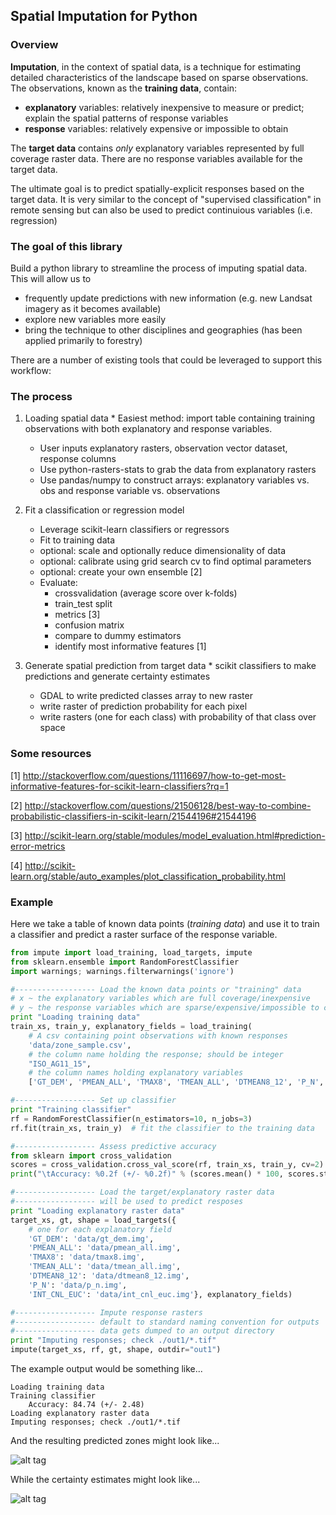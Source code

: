 ## Spatial Imputation for Python


### Overview

**Imputation**, in the context of spatial data, is
a technique for estimating detailed characteristics of the landscape based on 
sparse observations. The observations, known as the **training data**, contain:

* **explanatory** variables: relatively inexpensive to measure or predict; explain the spatial patterns of response variables 
* **response** variables: relatively expensive or impossible to obtain

The **target data** contains *only* explanatory variables represented by full coverage raster data. There are no response variables available for the target data.

The ultimate goal is to predict spatially-explicit responses based on the target data. It is very similar to the concept of "supervised classification" in remote sensing but can also be used to predict continuious variables (i.e. regression)


### The goal of this library

Build a python library to streamline the process of imputing spatial data. This will allow us to 

* frequently update predictions with new information (e.g. new Landsat imagery as it becomes available)
* explore new variables more easily
* bring the technique to other disciplines and geographies (has been applied primarily to forestry)

There are a number of existing tools that could be leveraged to support this workflow:

### The process

1. Loading spatial data
        * Easiest method: import table containing training observations with both explanatory and response variables.
	* User inputs explanatory rasters, observation vector dataset, response columns
	* Use python-rasters-stats to grab the data from explanatory rasters
	* Use pandas/numpy to construct arrays: explanatory variables vs. obs and response variable vs. observations

2. Fit a classification or regression model
	* Leverage scikit-learn classifiers or regressors
	* Fit to training data
	* optional: scale and optionally reduce dimensionality of data
	* optional: calibrate using grid search cv to find optimal parameters
	* optional: create your own ensemble [2]
	* Evaluate:
	    * crossvalidation (average score over k-folds)
	    * train_test split
	    * metrics  [3]
	    * confusion matrix
	    * compare to dummy estimators
	    * identify most informative features [1]
  
3. Generate spatial prediction from target data
        * scikit classifiers to make predictions and generate certainty estimates
	* GDAL to write predicted classes array to new raster
	* write raster of prediction probability for each pixel
	* write rasters (one for each class) with probability of that class over space



### Some resources

[1] http://stackoverflow.com/questions/11116697/how-to-get-most-informative-features-for-scikit-learn-classifiers?rq=1

[2] http://stackoverflow.com/questions/21506128/best-way-to-combine-probabilistic-classifiers-in-scikit-learn/21544196#21544196

[3] http://scikit-learn.org/stable/modules/model_evaluation.html#prediction-error-metrics

[4] http://scikit-learn.org/stable/auto_examples/plot_classification_probability.html

### Example

Here we take a table of known data points (*training data*) and use it to train a classifier
and predict a raster surface of the response variable.

```python
from impute import load_training, load_targets, impute
from sklearn.ensemble import RandomForestClassifier
import warnings; warnings.filterwarnings('ignore')

#------------------ Load the known data points or "training" data
# x ~ the explanatory variables which are full coverage/inexpensive
# y ~ the response variables which are sparse/expensive/impossible to collect
print "Loading training data"
train_xs, train_y, explanatory_fields = load_training(
    # A csv containing point observations with known responses
    'data/zone_sample.csv',
    # the column name holding the response; should be integer
    "ISO_AG11_15",  
    # the column names holding explanatory variables
    ['GT_DEM', 'PMEAN_ALL', 'TMAX8', 'TMEAN_ALL', 'DTMEAN8_12', 'P_N', 'INT_CNL_EUC'])

#------------------ Set up classifier
print "Training classifier"
rf = RandomForestClassifier(n_estimators=10, n_jobs=3)
rf.fit(train_xs, train_y)  # fit the classifier to the training data

#------------------ Assess predictive accuracy
from sklearn import cross_validation
scores = cross_validation.cross_val_score(rf, train_xs, train_y, cv=2)
print("\tAccuracy: %0.2f (+/- %0.2f)" % (scores.mean() * 100, scores.std() * 200))

#------------------ Load the target/explanatory raster data 
#------------------ will be used to predict resposes
print "Loading explanatory raster data"
target_xs, gt, shape = load_targets({  
    # one for each explanatory field
    'GT_DEM': 'data/gt_dem.img',
    'PMEAN_ALL': 'data/pmean_all.img',
    'TMAX8': 'data/tmax8.img',
    'TMEAN_ALL': 'data/tmean_all.img',
    'DTMEAN8_12': 'data/dtmean8_12.img',
    'P_N': 'data/p_n.img',
    'INT_CNL_EUC': 'data/int_cnl_euc.img'}, explanatory_fields)

#------------------ Impute response rasters
#------------------ default to standard naming convention for outputs
#------------------ data gets dumped to an output directory
print "Imputing responses; check ./out1/*.tif"
impute(target_xs, rf, gt, shape, outdir="out1")
```

The example output would be something like...
```
Loading training data
Training classifier
	Accuracy: 84.74 (+/- 2.48)
Loading explanatory raster data
Imputing responses; check ./out1/*.tif
```

And the resulting predicted zones might look like...

![alt tag](https://raw.github.com/perrygeo/python-impute/master/img/example_responses.png)

While the certainty estimates might look like...

![alt tag](https://raw.github.com/perrygeo/python-impute/master/img/example_certainty.png)

